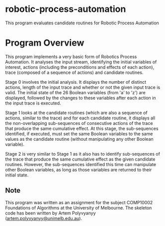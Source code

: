 # robotic-process-automation
This program evaluates candidate routines for Robotic Process Automation

# Program Overview #
This program implements a very basic form of Robotics Process Automation. 
It analyses the input stream, identifying the initial variables of interest, actions (including the preconditions and effects of each action), 
trace (composed of a sequence of actions) and candidate routines. 

Stage 0 involves the initial analysis. It displays the number of distinct actions, length of the input trace and whether or not the given input trace is valid. 
The initial state of the 26 Boolean variables (from 'a' to 'z') are displayed, followed by the changes to these variables after each action in the input trace is executed.

Stage 1 looks at the candidate routines (which are also a sequence of actions, similar to the trace) and for each candidate routine, it displays all the non-overlapping
sub-sequences of consecutive actions of the trace that produce the same cumulative effect. At this stage, the sub-sequences identified, if executed, 
must set the same Boolean variables to the same values as the candidate routine (without  manipulating any other Boolean variable).

Stage 2 is very similar to Stage 1 as it also has to identify sub-sequences of the trace that produce the same cumulative effect as the given candidate routines. However,
the sub-sequences identified this time can manipulate other Boolean variables, as long as those variables are returned to their initial state. 

## Note ##

This program was written as an assignment for the subject COMP10002 Foundations of Algorithms at the University of Melbourne. The skeleton code has been written by 
Artem Polyvyanyy (artem.polyvyanyy@unimelb.edu.au).
